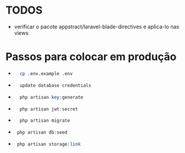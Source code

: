 # TODOS

- verificar o pacote appstract/laravel-blade-directives e aplica-lo nas views

# Passos para colocar em produção

* ```sh
    cp .env.example .env 
    ```
* ```sh 
    update database credentials   
    ```
* ```php 
    php artisan key:generate        
    ```
* ```php 
    php artisan jwt:secret
    ```
* ```php 
    php artisan migrate 
    ```
* ```php 
   php artisan db:seed 
    ```
* ```php 
   php artisan storage:link 
    ```